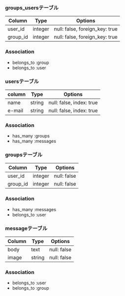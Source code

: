 ### groups_usersテーブル

|Column|Type|Options|
|------|----|-------|
|user_id|integer|null: false, foreign_key: true|
|group_id|integer|null: false, foreign_key: true|
### Association
- belongs_to :group
- belongs_to :user



### usersテーブル
|column|Type|Options|
|------|----|-------|
|name|string|null: false, index: true|
|e-mail|string|null: false, index: true| 
### Association
- has_many :groups
- has_many :messages

### groupsテーブル
|Column|Type|Options|
|------|----|-------|
|user_id|integer|null: false|
|group_id|integer|null: false|
### Association
- has_many :messages
- belongs_to :user


### messageテーブル
|Column|Type|Options|
|------|----|-------|
|body|text|null: false|
|image|string|null: false|
### Association
- belongs_to :user
- belongs_to :group